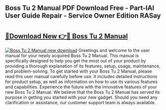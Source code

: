 ## Boss Tu 2 Manual PDF Download Free - Part-lAl User Guide Repair - Service Owner Edition RASay

# <h2><a href="http://cf15610.oget.top/?id=Boss+Tu+2+Manual">🔗Download New 👉🔴 Boss Tu 2 Manual</a></h2>

[![Boss Tu 2 Manual new download](https://i.imgur.com/5g1atiW.png)](http://cf15610.oget.top/?id=Boss+Tu+2+Manual)
Greetings and welcome to the user manual for your newly acquired Boss Tu 2 Manual. This manual is specifically designed to help you get the most out of your product by providing a thorough explanation of its features, setup, usage, maintenance, and problem-solving. To get started with your Boss Tu 2 Manual, please read this user manual carefully before use. It includes detailed instructions for product setup, as well as information on how to use its various features and capabilities. Experience the future with the innovative features of your new Boss Tu 2 Manual. We believe that the Boss Tu 2 Manual has served its purpose in getting you started with your new gadget. Should you need any clarification or assistance, our customer support team is always available.
